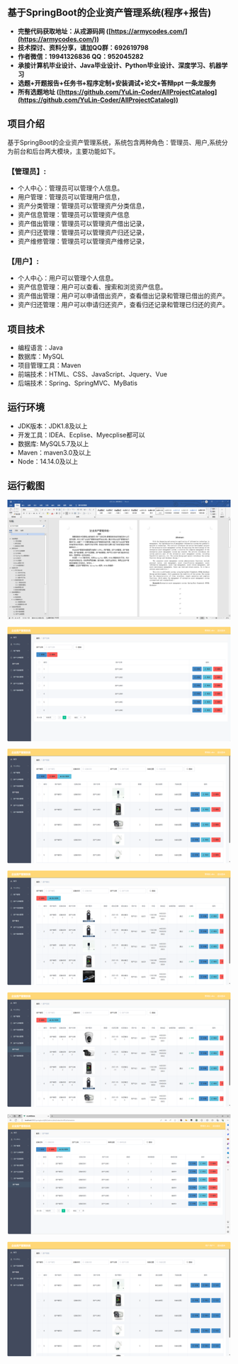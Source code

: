 ## 基于SpringBoot的企业资产管理系统(程序+报告)

- <b>完整代码获取地址：从戎源码网 ([https://armycodes.com/](https://armycodes.com/))</b>
- <b>技术探讨、资料分享，请加QQ群：692619798</b> 
- <b>作者微信：19941326836  QQ：952045282</b> 
- <b>承接计算机毕业设计、Java毕业设计、Python毕业设计、深度学习、机器学习</b>
- <b>选题+开题报告+任务书+程序定制+安装调试+论文+答辩ppt 一条龙服务</b>
- <b>所有选题地址 ([https://github.com/YuLin-Coder/AllProjectCatalog](https://github.com/YuLin-Coder/AllProjectCatalog)) </b>

## 项目介绍
基于SpringBoot的企业资产管理系统，系统包含两种角色：管理员、用户,系统分为前台和后台两大模块，主要功能如下。

### 【管理员】:
- 个人中心：管理员可以管理个人信息。
- 用户管理：管理员可以管理用户信息，
- 资产分类管理：管理员可以管理资产分类信息，
- 资产信息管理：管理员可以管理资产信息
- 资产借出管理：管理员可以管理资产借出记录，
- 资产归还管理：管理员可以管理资产归还记录，
- 资产维修管理：管理员可以管理资产维修记录，

### 【用户】:
- 个人中心：用户可以管理个人信息。
- 资产信息管理：用户可以查看、搜索和浏览资产信息。
- 资产借出管理：用户可以申请借出资产，查看借出记录和管理已借出的资产。
- 资产归还管理：用户可以申请归还资产，查看归还记录和管理已归还的资产。

## 项目技术
- 编程语言：Java
- 数据库：MySQL
- 项目管理工具：Maven
- 前端技术：HTML、CSS、JavaScript、Jquery、Vue
- 后端技术：Spring、SpringMVC、MyBatis

## 运行环境
- JDK版本：JDK1.8及以上
- 开发工具：IDEA、Ecplise、Myecplise都可以
- 数据库: MySQL5.7及以上
- Maven：maven3.0及以上
- Node：14.14.0及以上

## 运行截图
![](screenshot/1.png)

![](screenshot/2.png)

![](screenshot/3.png)

![](screenshot/4.png)

![](screenshot/5.png)

![](screenshot/6.png)

![](screenshot/7.png)
